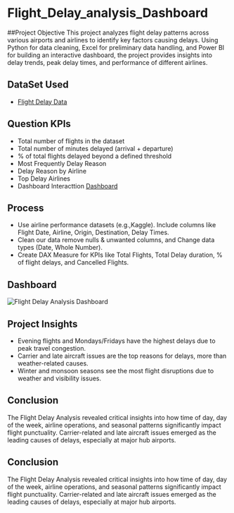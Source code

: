 # Flight_Delay_analysis_Dashboard

##Project Objective
This project analyzes flight delay patterns across various airports and airlines to identify key factors causing delays. Using Python for data cleaning, Excel for preliminary data handling, and Power BI for building an interactive dashboard, the project provides insights into delay trends, peak delay times, and performance of different airlines.

## DataSet Used
- <a href="">Flight Delay Data</a>

## Question KPIs
- Total number of flights in the dataset
- Total number of minutes delayed (arrival + departure)
- % of total flights delayed beyond a defined threshold
- Most Frequently Delay Reason
- Delay Reason by Airline
- Top Delay Airlines
- Dashboard Interacttion <a href= "https://github.com/VishalMakwana1833/Flight_Delay_analysis_Dashboard/blob/main/Flight%20Delay%20Analysis%20Dashboard.jpg">Dashboard</a>

## Process
- Use airline performance datasets (e.g.,Kaggle). Include columns like Flight Date, Airline, Origin, Destination, Delay Times.
- Clean our data remove nulls & unwanted columns, and Change data types (Date, Whole Number).
- Create DAX Measure for KPIs like Total Flights, Total Delay duration, % of flight delays, and Cancelled Flights.

## Dashboard
![Flight Delay Analysis Dashboard](https://github.com/user-attachments/assets/84681d61-3ee8-4ef1-8bd6-c74c84072b35)

## Project Insights
- Evening flights and Mondays/Fridays have the highest delays due to peak travel congestion.
- Carrier and late aircraft issues are the top reasons for delays, more than weather-related causes.
- Winter and monsoon seasons see the most flight disruptions due to weather and visibility issues.

## Conclusion
The Flight Delay Analysis revealed critical insights into how time of day, day of the week, airline operations, and seasonal patterns significantly impact flight punctuality. Carrier-related and late aircraft issues emerged as the leading causes of delays, especially at major hub airports.

## Conclusion
The Flight Delay Analysis revealed critical insights into how time of day, day of the week, airline operations, and seasonal patterns significantly impact flight punctuality. Carrier-related and late aircraft issues emerged as the leading causes of delays, especially at major hub airports.
